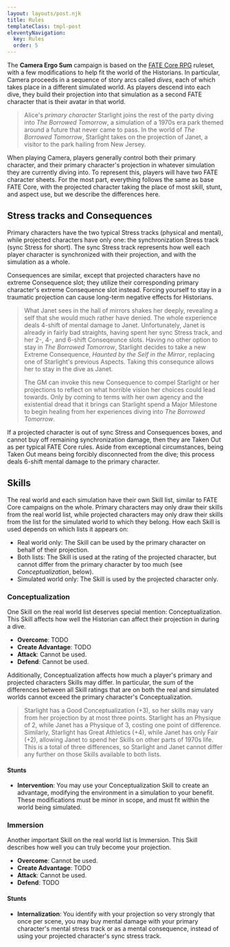 ```yaml
---
layout: layouts/post.njk
title: Rules
templateClass: tmpl-post
eleventyNavigation:
  key: Rules
  order: 5
---
```


The **Camera Ergo Sum** campaign is based on the [FATE Core RPG]() ruleset, with a few modifications to help fit the world of the Historians. In particular, Camera proceeds in a sequence of story arcs called _dives_, each of which takes place in a different simulated world. As players descend into each dive, they build their projection into that simulation as a second FATE character that is their avatar in that world.

> Alice's _primary character_ Starlight joins the rest of the party diving into _The Borrowed Tomorrow_, a simulation of a 1970s era park themed around a future that never came to pass. In the world of _The Borrowed Tomorrow_, Starlight takes on the projection of Janet, a visitor to the park hailing from New Jersey.

When playing Camera, players generally control both their primary character, and their primary character's projection in whatever simulation they are currently diving into. To represent this, players will have two FATE character sheets. For the most part, everything follows the same as base FATE Core, with the projected character taking the place of most skill, stunt, and aspect use, but we describe the differences here.

## Stress tracks and Consequences

Primary characters have the two typical Stress tracks (physical and mental), while projected characters have only one: the synchronization Stress track (sync Stress for short). The sync Stress track represents how well each player character is synchronized with their projection, and with the simulation as a whole.

Consequences are similar, except that projected characters have no extreme Consequence slot; they utilize their corresponding primary character's extreme Consequence slot instead. Forcing yourself to stay in a traumatic projection can cause long-term negative effects for Historians.

> What Janet sees in the hall of mirrors shakes her deeply, revealing a self that she would much rather have denied. The whole experience deals 4-shift of mental damage to Janet. Unfortunately, Janet is already in fairly bad straights, having spent her sync Stress track, and her 2-, 4-, and 6-shift Conseqeunce slots. Having no other option to stay in _The Borrowed Tomorrow_, Starlight decides to take a new Extreme Consequence, _Haunted by the Self in the Mirror_, replacing one of Starlight's previous Aspects. Taking this consequnce allows her to stay in the dive as Janet.
>
> The GM can invoke this new Consequence to compel Starlight or her projections to reflect on what horrible vision her choices could lead towards. Only by coming to terms with her own agency and the existential dread that it brings can Starlight spend a Major Milestone to begin healing from her experiences diving into _The Borrowed Tomorrow_.

If a projected character is out of sync Stress and Consequences boxes, and cannot buy off remaining synchronization damage, then they are Taken Out as per typical FATE Core rules. Aside from exceptional circumstances, being Taken Out means being forcibly disconnected from the dive; this process deals 6-shift mental damage to the primary character.

## Skills

The real world and each simulation have their own Skill list, similar to FATE Core campaigns on the whole. Primary characters may only draw their skills from the real world list, while projected characters may only draw their skills from the list for the simulated world to which they belong. How each Skill is used depends on which lists it appears on:

- Real world only: The Skill can be used by the primary character on behalf of their projection.
- Both lists: The Skill is used at the rating of the projected character, but cannot differ from the primary character by too much (see _Conceptualization_, below).
- Simulated world only: The Skill is used by the projected character only.

<!-- TODO: clarify how stunts act across primary / projected. -->

### Conceptualization

One Skill on the real world list deserves special mention: Conceptualization. This Skill affects how well the Historian can affect their projection in during a dive.

- **Overcome**: TODO
- **Create Advantage**: TODO
- **Attack**: Cannot be used.
- **Defend**: Cannot be used.

Additionally, Conceptualization affects how much a player's primary and projected characters Skills may differ. In particular, the sum of the differences between all Skill ratings that are on both the real and simulated worlds cannot exceed the primary character's Conceptualization.

> Starlight has a Good Conceptualization (+3), so her skills may vary from her projection by at most three points. Starlight has an Physique of 2, while Janet has a Physique of 3, costing one point of difference. Similarly, Starlight has Great Athletics (+4), while Janet has only Fair (+2), allowing Janet to spend her Skills on other parts of 1970s life. This is a total of three differences, so Starlight and Janet cannot differ any further on those Skills available to both lists.

#### Stunts

- **Intervention**: You may use your Conceptualization Skill to create an advantage, modifying the environment in a simulation to your benefit. These modifications must be minor in scope, and must fit within the world being simulated.

### Immersion

Another important Skill on the real world list is Immersion. This Skill describes how well you can truly become your projection.

- **Overcome**: Cannot be used.
- **Create Advantage**: TODO
- **Attack**: Cannot be used.
- **Defend**: TODO

<!-- TODO: describe how this sets sync stress. -->

#### Stunts

- **Internalization**: You identify with your projection so very strongly that once per scene, you may buy mental damage with your primary character's mental stress track or as a mental consequence, instead of using your projected character's sync stress track.

